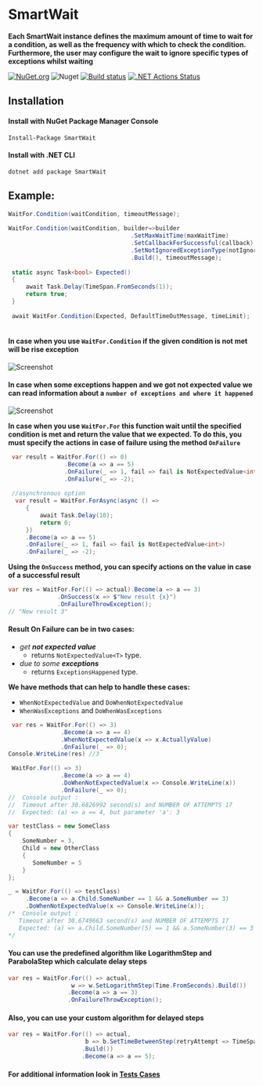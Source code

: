 # SmartWait

**Each SmartWait  instance defines the maximum amount of time to wait for a condition, as well as the frequency with which to check the condition. Furthermore, the user may configure the wait to ignore specific types of exceptions whilst waiting** 

[![NuGet.org](https://img.shields.io/nuget/v/SmartWait.svg?style=flat-square&label=NuGet.org)](https://www.nuget.org/packages/SmartWait/)
![Nuget](https://img.shields.io/nuget/dt/SmartWait)
[![Build status](https://ci.appveyor.com/api/projects/status/5p0bee7pvo6nn3tq/branch/master?svg=true)](https://ci.appveyor.com/project/valeraf23/smartwait/branch/master)
[![.NET Actions Status](https://github.com/valeraf23/SmartWait/workflows/.NET/badge.svg)](https://github.com/valeraf23/SmartWait/actions)
## Installation

#### Install with NuGet Package Manager Console
```
Install-Package SmartWait
```
#### Install with .NET CLI
```
dotnet add package SmartWait
```
## Example:
```csharp
WaitFor.Condition(waitCondition, timeoutMessage);
                     
WaitFor.Condition(waitCondition, builder=>builder
                                   .SetMaxWaitTime(maxWaitTime)
                                   .SetCallbackForSuccessful(callback)
                                   .SetNotIgnoredExceptionType(notIgnoredExceptionType)
                                   .Build(), timeoutMessage);
                                   
 static async Task<bool> Expected()
 {
     await Task.Delay(TimeSpan.FromSeconds(1));
     return true;
 }
 
 await WaitFor.Condition(Expected, DefaultTimeOutMessage, timeLimit);
 
```
#### In case when you use `WaitFor.Condition` if the given condition is not met will be rise exception  
![Screenshot](https://user-images.githubusercontent.com/6804802/125397715-fc37cb00-e3b6-11eb-93b1-e29ab4bac395.png)

#### In case when some exceptions happen and we got not expected value we can read information about a `number of exceptions and where it happened`
![Screenshot](https://user-images.githubusercontent.com/6804802/103993612-8bf98400-519e-11eb-9a95-5e93451b9cfe.png)

**In case when you use `WaitFor.For` this function wait until the specified condition is met and return the value that we expected.
To do this, you must specify the actions in case of failure using the method `OnFailure`**
```csharp
 var result = WaitFor.For(() => 0)
                .Become(a => a == 5)
                .OnFailure(_ => 1, fail => fail is NotExpectedValue<int>)
                .OnFailure(_ => -2);
                
 //asynchronous option         
  var result = WaitFor.ForAsync(async () =>
     {
         await Task.Delay(10);
         return 0;
     })
     .Become(a => a == 5)
     .OnFailure(_ => 1, fail => fail is NotExpectedValue<int>)
     .OnFailure(_ => -2);                
  ```  
**Using the `OnSuccess` method, you can specify actions on the value in case of a successful result**
  ```csharp
 var res = WaitFor.For(() => actual).Become(a => a == 3)
                .OnSuccess(x => $"New result {x}")
                .OnFailureThrowException();
// "New result 3"
  ```  
#### Result On Failure can be in two cases:
 - *get **not expected value***
   - returns `NotExpectedValue<T>` type.
 - *due to some **exceptions***
   - returns `ExceptionsHappened` type.

**We have methods that can help to handle these cases:**
- `WhenNotExpectedValue` and `DoWhenNotExpectedValue`
- `WhenWasExceptions` and `DoWhenWasExceptions`
 ```csharp
  var res = WaitFor.For(() => 3)
                .Become(a => a == 4)
                .WhenNotExpectedValue(x => x.ActuallyValue)
                .OnFailure(_ => 0);
Console.WriteLine(res) //3

  WaitFor.For(() => 3)
                .Become(a => a == 4)
                .DoWhenNotExpectedValue(x => Console.WriteLine(x))
                .OnFailure(_ => 0);
//  Console output :
//  Timeout after 30.6826992 second(s) and NUMBER OF ATTEMPTS 17 
//  Expected: (a) => a == 4, but parameter 'a': 3

var testClass = new SomeClass
 {
     SomeNumber = 3,
     Child = new OtherClass
     {
        SomeNumber = 5
     }
 };
 
_ = WaitFor.For(() => testClass)
      .Become(a => a.Child.SomeNumber == 1 && a.SomeNumber == 3)
      .DoWhenNotExpectedValue(x => Console.WriteLine(x));
/*  Console output :      
    Timeout after 30.6749663 second(s) and NUMBER OF ATTEMPTS 17 
    Expected: (a) => a.Child.SomeNumber(5) == 1 && a.SomeNumber(3) == 3
*/
  ```    
  ####  You can use the predefined algorithm like LogarithmStep and ParabolaStep which calculate delay steps
  ```csharp
 var res = WaitFor.For(() => actual,
                    w => w.SetLogarithmStep(Time.FromSeconds).Build())
                   .Become(a => a == 3)
                   .OnFailureThrowException();
  ```                
 #### Also, you can use your custom algorithm for delayed steps   
 
 ```csharp                
 var res = WaitFor.For(() => actual, 
                       b => b.SetTimeBetweenStep(retryAttempt => TimeSpan.FromSeconds(Math.Pow(2, retryAttempt)))
                      .Build())
                      .Become(a => a == 5);
```
#### For **additional information** look in [Tests Cases](https://github.com/valeraf23/SmartWait/blob/master/SmartWait.Tests/WaitForTest.cs)
